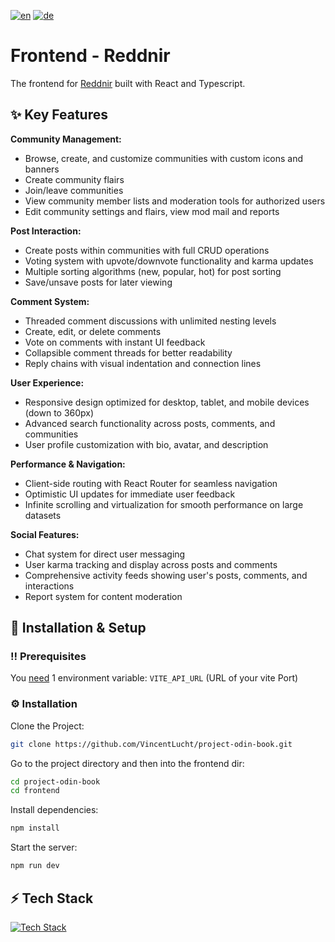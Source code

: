 [![en](https://img.shields.io/badge/lang-en-red.svg)](README.md)
[![de](https://img.shields.io/badge/lang-de-blue.svg)](README.de.md)

# Frontend - Reddnir
The frontend for [Reddnir](https://github.com/VincentLucht/project-odin-book) built with React and Typescript.

## ✨ Key Features
**Community Management:**
- Browse, create, and customize communities with custom icons and banners
- Create community flairs
- Join/leave communities
- View community member lists and moderation tools for authorized users
- Edit community settings and flairs, view mod mail and reports

**Post Interaction:**
- Create posts within communities with full CRUD operations
- Voting system with upvote/downvote functionality and karma updates
- Multiple sorting algorithms (new, popular, hot) for post sorting
- Save/unsave posts for later viewing

**Comment System:**
- Threaded comment discussions with unlimited nesting levels
- Create, edit, or delete comments
- Vote on comments with instant UI feedback
- Collapsible comment threads for better readability
- Reply chains with visual indentation and connection lines

**User Experience:**
- Responsive design optimized for desktop, tablet, and mobile devices (down to 360px)
- Advanced search functionality across posts, comments, and communities
- User profile customization with bio, avatar, and description

**Performance & Navigation:**
- Client-side routing with React Router for seamless navigation
- Optimistic UI updates for immediate user feedback
- Infinite scrolling and virtualization for smooth performance on large datasets

**Social Features:**
- Chat system for direct user messaging
- User karma tracking and display across posts and comments
- Comprehensive activity feeds showing user's posts, comments, and interactions
- Report system for content moderation

## 🧰 Installation & Setup
### ‼️ Prerequisites
You <u>need</u> 1 environment variable:
`VITE_API_URL` (URL of your vite Port)

### ⚙️ Installation
Clone the Project:
```bash
git clone https://github.com/VincentLucht/project-odin-book.git
```

Go to the project directory and then into the frontend dir:
```bash
cd project-odin-book
cd frontend
```

Install dependencies:
```bash
npm install
```

Start the server:
```bash
npm run dev
```

## ⚡️ Tech Stack
[![Tech Stack](https://skillicons.dev/icons?i=ts,react,tailwind,vite)](https://skillicons.dev)